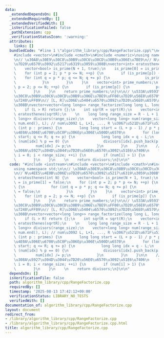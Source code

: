 ```yaml
---
data:
  _extendedDependsOn: []
  _extendedRequiredBy: []
  _extendedVerifiedWith: []
  _isVerificationFailed: false
  _pathExtension: cpp
  _verificationStatusIcon: ':warning:'
  attributes:
    links: []
  bundledCode: "#line 1 \"algorithm_library/cpp/RangeFactorize.cpp\"\n#include <iostream>\n\
    #include <vector>\n#include <cmath>\n#include <numeric>\nusing namespace std;\n\
    \n// \u30A8\u30E9\u30C8\u30B9\u30C6\u30CD\u30B9\u306E\u7BE9\n// N\u4EE5\u4E0B\u306E\
    \u7D20\u6570\u3092\u5217\u6319\u3059\u308B\nvector<int> eratosthenes(int N) {\n\
    \    vector<bool> is_prime(N + 1, true);\n    is_prime[0] = is_prime[1] = false;\n\
    \    for (int p = 2; p * p <= N; ++p) {\n        if (is_prime[p]) {\n        \
    \    for (int q = p * p; q <= N; q += p) {\n                is_prime[q] = false;\n\
    \            }\n        }\n    }\n    vector<int> prime_numbers;\n    for (int\
    \ p = 2; p <= N; ++p) {\n        if (is_prime[p]) {\n            prime_numbers.push_back(p);\n\
    \        }\n    }\n    return prime_numbers;\n}\n\n// \u533A\u9593\u30A8\u30E9\
    \u30C8\u30B9\u30C6\u30CD\u30B9\u306E\u7BE9\uFF08\u7D20\u56E0\u6570\u5206\u89E3\
    \u7248\uFF09\n// [L, R]\u306E\u5404\u6570\u3092\u7D20\u56E0\u6570\u5206\u89E3\u3059\
    \u308B\nvector<vector<long long>> range_factorize(long long L, long long R) {\n\
    \    if (L > R) return {};\n    int sqrtR = sqrt(R);\n    vector<int> primes =\
    \ eratosthenes(sqrtR);\n    \n    long long range_size = R - L + 1;\n    vector<vector<long\
    \ long>> divisors(range_size);\n    vector<long long> num(range_size);\n    iota(num.begin(),\
    \ num.end(), L); // num\u3092 L, L+1, ..., R \u3067\u521D\u671F\u5316\n\n    for\
    \ (int p : primes) {\n        long long start = (L + p - 1) / p * p; // L\u4EE5\
    \u4E0A\u306E\u6700\u5C0F\u306Ep\u306E\u500D\u6570\n        for (long long q =\
    \ start; q <= R; q += p) {\n            long long idx = q - L;\n            while\
    \ (num[idx] % p == 0) {\n                divisors[idx].push_back(p);\n       \
    \         num[idx] /= p;\n            }\n        }\n    }\n\n    // sqrt(R)\u3088\
    \u308A\u5927\u304D\u3044\u7D20\u56E0\u6570\u3092\u51E6\u7406\n    for (long long\
    \ i = 0; i < range_size; ++i) {\n        if (num[i] > 1) {\n            divisors[i].push_back(num[i]);\n\
    \        }\n    }\n    \n    return divisors;\n}\n\n"
  code: "#include <iostream>\n#include <vector>\n#include <cmath>\n#include <numeric>\n\
    using namespace std;\n\n// \u30A8\u30E9\u30C8\u30B9\u30C6\u30CD\u30B9\u306E\u7BE9\
    \n// N\u4EE5\u4E0B\u306E\u7D20\u6570\u3092\u5217\u6319\u3059\u308B\nvector<int>\
    \ eratosthenes(int N) {\n    vector<bool> is_prime(N + 1, true);\n    is_prime[0]\
    \ = is_prime[1] = false;\n    for (int p = 2; p * p <= N; ++p) {\n        if (is_prime[p])\
    \ {\n            for (int q = p * p; q <= N; q += p) {\n                is_prime[q]\
    \ = false;\n            }\n        }\n    }\n    vector<int> prime_numbers;\n\
    \    for (int p = 2; p <= N; ++p) {\n        if (is_prime[p]) {\n            prime_numbers.push_back(p);\n\
    \        }\n    }\n    return prime_numbers;\n}\n\n// \u533A\u9593\u30A8\u30E9\
    \u30C8\u30B9\u30C6\u30CD\u30B9\u306E\u7BE9\uFF08\u7D20\u56E0\u6570\u5206\u89E3\
    \u7248\uFF09\n// [L, R]\u306E\u5404\u6570\u3092\u7D20\u56E0\u6570\u5206\u89E3\u3059\
    \u308B\nvector<vector<long long>> range_factorize(long long L, long long R) {\n\
    \    if (L > R) return {};\n    int sqrtR = sqrt(R);\n    vector<int> primes =\
    \ eratosthenes(sqrtR);\n    \n    long long range_size = R - L + 1;\n    vector<vector<long\
    \ long>> divisors(range_size);\n    vector<long long> num(range_size);\n    iota(num.begin(),\
    \ num.end(), L); // num\u3092 L, L+1, ..., R \u3067\u521D\u671F\u5316\n\n    for\
    \ (int p : primes) {\n        long long start = (L + p - 1) / p * p; // L\u4EE5\
    \u4E0A\u306E\u6700\u5C0F\u306Ep\u306E\u500D\u6570\n        for (long long q =\
    \ start; q <= R; q += p) {\n            long long idx = q - L;\n            while\
    \ (num[idx] % p == 0) {\n                divisors[idx].push_back(p);\n       \
    \         num[idx] /= p;\n            }\n        }\n    }\n\n    // sqrt(R)\u3088\
    \u308A\u5927\u304D\u3044\u7D20\u56E0\u6570\u3092\u51E6\u7406\n    for (long long\
    \ i = 0; i < range_size; ++i) {\n        if (num[i] > 1) {\n            divisors[i].push_back(num[i]);\n\
    \        }\n    }\n    \n    return divisors;\n}\n\n"
  dependsOn: []
  isVerificationFile: false
  path: algorithm_library/cpp/RangeFactorize.cpp
  requiredBy: []
  timestamp: '2025-08-13 17:42:12+09:00'
  verificationStatus: LIBRARY_NO_TESTS
  verifiedWith: []
documentation_of: algorithm_library/cpp/RangeFactorize.cpp
layout: document
redirect_from:
- /library/algorithm_library/cpp/RangeFactorize.cpp
- /library/algorithm_library/cpp/RangeFactorize.cpp.html
title: algorithm_library/cpp/RangeFactorize.cpp
---
```

